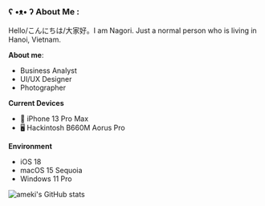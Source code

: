 ### ʕ •ᴥ• ʔ About Me :
Hello/こんにちは/大家好。I am Nagori. Just a normal person who is living in Hanoi, Vietnam.

**About me**:
- Business Analyst
- UI/UX Designer
- Photographer

**Current Devices**
- 📱 iPhone 13 Pro Max
- 🖥️ Hackintosh B660M Aorus Pro

**Environment**
- iOS 18
- macOS 15 Sequoia
- Windows 11 Pro

![ameki's GitHub stats](https://github-readme-stats.vercel.app/api?username=13thdemarch&theme=tokyonight&hide_border=true&include_all_commits=true&count_private=false)
